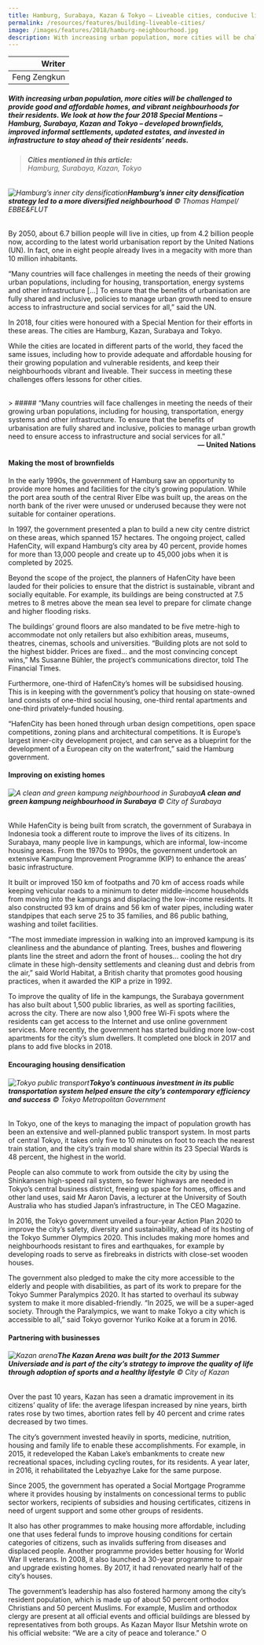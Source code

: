 ```yaml
---
title: Hamburg, Surabaya, Kazan & Tokyo – Liveable cities, conducive living environments
permalink: /resources/features/building-liveable-cities/
image: /images/features/2018/hamburg-neighbourhood.jpg
description: With increasing urban population, more cities will be challenged to provide good and affordable homes, and vibrant neighbourhoods for their residents. We look at how the four 2018 Special Mentions – Hamburg, Surabaya, Kazan and Tokyo – developed brownfields, improved informal settlements, updated estates, and invested in infrastructure to stay ahead of their residents’ needs.
---
```


| Writer |
|---:|
| Feng Zengkun |

##### With increasing urban population, more cities will be challenged to provide good and affordable homes, and vibrant neighbourhoods for their residents. We look at how the four 2018 Special Mentions – Hamburg, Surabaya, Kazan and Tokyo – developed brownfields, improved informal settlements, updated estates, and invested in infrastructure to stay ahead of their residents’ needs.

> ###### **Cities mentioned in this article:** <br> Hamburg, Surabaya, Kazan, Tokyo

###### ![Hamburg’s inner city densification](/images/features/2018/hamburg-neighbourhood.jpg/)**Hamburg’s inner city densification strategy led to a more diversified neighbourhood** © Thomas Hampel/ EBBE&FLUT

By 2050, about 6.7 billion people will live in cities, up from 4.2 billion people now, according to the latest world urbanisation report by the United Nations (UN). In fact, one in eight people already lives in a megacity with more than 10 million inhabitants.

“Many countries will face challenges in meeting the needs of their growing urban populations, including for housing, transportation, energy systems and other infrastructure […] To ensure that the benefits of urbanisation are fully shared and inclusive, policies to manage urban growth need to ensure access to infrastructure and social services for all,” said the UN.

In 2018, four cities were honoured with a Special Mention for their efforts in these areas. The cities are Hamburg, Kazan, Surabaya and Tokyo.

While the cities are located in different parts of the world, they faced the same issues, including how to provide adequate and affordable housing for their growing population and vulnerable residents, and keep their neighbourhoods vibrant and liveable. Their success in meeting these challenges offers lessons for other cities.

<br>
> ##### “Many countries will face challenges in meeting the needs of their growing urban populations, including for housing, transportation, energy systems and other infrastructure. To ensure that the benefits of urbanisation are fully shared and inclusive, policies to manage urban growth need to ensure access to infrastructure and social services for all.”

<div align="right"><b>— United Nations</b></div>

#### **Making the most of brownfields**

In the early 1990s, the government of Hamburg saw an opportunity to provide more homes and facilities for the city’s growing population. While the port area south of the central River Elbe was built up, the areas on the north bank of the river were unused or underused because they were not suitable for container operations.

In 1997, the government presented a plan to build a new city centre district on these areas, which spanned 157 hectares. The ongoing project, called HafenCity, will expand Hamburg’s city area by 40 percent, provide homes for more than 13,000 people and create up to 45,000 jobs when it is completed by 2025.

Beyond the scope of the project, the planners of HafenCity have been lauded for their policies to ensure that the district is sustainable, vibrant and socially equitable. For example, its buildings are being constructed at 7.5 metres to 8 metres above the mean sea level to prepare for climate change and higher flooding risks.

The buildings’ ground floors are also mandated to be five metre-high to accommodate not only retailers but also exhibition areas, museums, theatres, cinemas, schools and universities. “Building plots are not sold to the highest bidder. Prices are fixed… and the most convincing concept wins,” Ms Susanne Bühler, the project’s communications director, told The Financial Times.

Furthermore, one-third of HafenCity’s homes will be subsidised housing. This is in keeping with the government’s policy that housing on state-owned land consists of one-third social housing, one-third rental apartments and one-third privately-funded housing.

“HafenCity has been honed through urban design competitions, open space competitions, zoning plans and architectural competitions. It is Europe’s largest inner-city development project, and can serve as a blueprint for the development of a European city on the waterfront,” said the Hamburg government.

#### **Improving on existing homes**

###### ![A clean and green kampung neighbourhood in Surabaya](/images/features/2018/surabaya-kampung.jpg/)**A clean and green kampung neighbourhood in Surabaya** © City of Surabaya

While HafenCity is being built from scratch, the government of Surabaya in Indonesia took a different route to improve the lives of its citizens. In Surabaya, many people live in kampungs, which are informal, low-income housing areas. From the 1970s to 1990s, the government undertook an extensive Kampung Improvement Programme (KIP) to enhance the areas’ basic infrastructure.

It built or improved 150 km of footpaths and 70 km of access roads while keeping vehicular roads to a minimum to deter middle-income households from moving into the kampungs and displacing the low-income residents. It also constructed 93 km of drains and 56 km of water pipes, including water standpipes that each serve 25 to 35 families, and 86 public bathing, washing and toilet facilities.

“The most immediate impression in walking into an improved kampung is its cleanliness and the abundance of planting. Trees, bushes and flowering plants line the street and adorn the front of houses… cooling the hot dry climate in these high-density settlements and cleaning dust and debris from the air,” said World Habitat, a British charity that promotes good housing practices, when it awarded the KIP a prize in 1992.

To improve the quality of life in the kampungs, the Surabaya government has also built about 1,500 public libraries, as well as sporting facilities, across the city. There are now also 1,900 free Wi-Fi spots where the residents can get access to the Internet and use online government services. More recently, the government has started building more low-cost apartments for the city’s slum dwellers. It completed one block in 2017 and plans to add five blocks in 2018.

#### **Encouraging housing densification**

###### ![Tokyo public transport](/images/features/2018/tokyo-public-transport.jpg/)**Tokyo’s continuous investment in its public transportation system helped ensure the city’s contemporary efficiency and success** © Tokyo Metropolitan Government

In Tokyo, one of the keys to managing the impact of population growth has been an extensive and well-planned public transport system. In most parts of central Tokyo, it takes only five to 10 minutes on foot to reach the nearest train station, and the city’s train modal share within its 23 Special Wards is 48 percent, the highest in the world.

People can also commute to work from outside the city by using the Shinkansen high-speed rail system, so fewer highways are needed in Tokyo’s central business district, freeing up space for homes, offices and other land uses, said Mr Aaron Davis, a lecturer at the University of South Australia who has studied Japan’s infrastructure, in The CEO Magazine.

In 2016, the Tokyo government unveiled a four-year Action Plan 2020 to improve the city’s safety, diversity and sustainability, ahead of its hosting of the Tokyo Summer Olympics 2020. This includes making more homes and neighbourhoods resistant to fires and earthquakes, for example by developing roads to serve as firebreaks in districts with close-set wooden houses.

The government also pledged to make the city more accessible to the elderly and people with disabilities, as part of its work to prepare for the Tokyo Summer Paralympics 2020. It has started to overhaul its subway system to make it more disabled-friendly. “In 2025, we will be a super-aged society. Through the Paralympics, we want to make Tokyo a city which is accessible to all,” said Tokyo governor Yuriko Koike at a forum in 2016.

#### **Partnering with businesses**

###### ![Kazan arena](/images/features/2018/kazan-arena.jpg/)**The Kazan Arena was built for the 2013 Summer Universiade and is part of the city’s strategy to improve the quality of life through adoption of sports and a healthy lifestyle** © City of Kazan

Over the past 10 years, Kazan has seen a dramatic improvement in its citizens’ quality of life: the average lifespan increased by nine years, birth rates rose by two times, abortion rates fell by 40 percent and crime rates decreased by two times.

The city’s government invested heavily in sports, medicine, nutrition, housing and family life to enable these accomplishments. For example, in 2015, it redeveloped the Kaban Lake’s embankments to create new recreational spaces, including cycling routes, for its residents. A year later, in 2016, it rehabilitated the Lebyazhye Lake for the same purpose.

Since 2005, the government has operated a Social Mortgage Programme where it provides housing by instalments on concessional terms to public sector workers, recipients of subsidies and housing certificates, citizens in need of urgent support and some other groups of residents.

It also has other programmes to make housing more affordable, including one that uses federal funds to improve housing conditions for certain categories of citizens, such as invalids suffering from diseases and displaced people. Another programme provides better housing for World War II veterans. In 2008, it also launched a 30-year programme to repair and upgrade existing homes. By 2017, it had renovated nearly half of the city’s houses.

The government’s leadership has also fostered harmony among the city’s resident population, which is made up of about 50 percent orthodox Christians and 50 percent Muslims. For example, Muslim and orthodox clergy are present at all official events and official buildings are blessed by representatives from both groups. As Kazan Mayor Ilsur Metshin wrote on his official website: “We are a city of peace and tolerance.” **<font color="#967942">O</font>**
